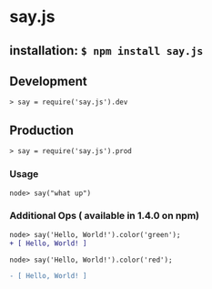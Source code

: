 # say.js
installation: `$ npm install say.js`
------
## Development
```
> say = require('say.js').dev
```

## Production
```
> say = require('say.js').prod
```

### Usage
```
node> say("what up")
```
### Additional Ops ( available in 1.4.0 on npm)

```diff
node> say('Hello, World!').color('green');
+ [ Hello, World! ]

node> say('Hello, World!').color('red');

- [ Hello, World! ]
```




